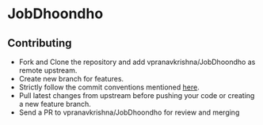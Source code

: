 # JobDhoondho
## Contributing
* Fork and Clone the repository and add vpranavkrishna/JobDhoondho as remote upstream.
* Create new branch for features.
* Strictly follow the commit conventions mentioned [here](https://karma-runner.github.io/latest/dev/git-commit-msg.html).
* Pull latest changes from upstream before pushing your code or creating a new feature branch.
* Send a PR to vpranavkrishna/JobDhoondho for review and merging
